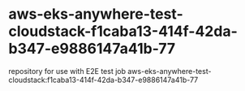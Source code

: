# aws-eks-anywhere-test-cloudstack-f1caba13-414f-42da-b347-e9886147a41b-77
repository for use with E2E test job aws-eks-anywhere-test-cloudstack:f1caba13-414f-42da-b347-e9886147a41b-77
